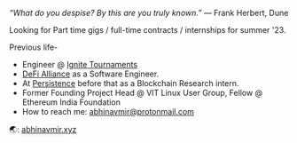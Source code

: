 *“What do you despise? By this are you truly known.”*
― Frank Herbert, Dune 

Looking for Part time gigs / full-time contracts / internships for summer '23. 

Previous life-
- Engineer @ [Ignite Tournaments](https://www.ignitetournaments.com/)
- <a href="http://defialliance.co/">DeFi Alliance</a> as a Software Engineer.
- At <a href="https://persistence.one">Persistence</a> before that as a Blockchain Research intern.
- Former Founding Project Head @ VIT Linux User Group, Fellow @ Ethereum India Foundation
- How to reach me: abhinavmir@protonmail.com 

🌏: [abhinavmir.xyz](https://abhinavmir.xyz/)
